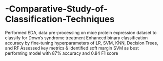 # -Comparative-Study-of-Classification-Techniques
 Performed EDA, data pre-processing on mice protein expression dataset to classify for Down’s syndrome treatment  Enhanced binary classification accuracy by fine-tuning hyperparameters of LR, SVM, KNN, Decision Trees, and RF  Assessed key metrics &amp; identified soft margin SVM as best performing model with 87% accuracy and 0.84 F1 score
